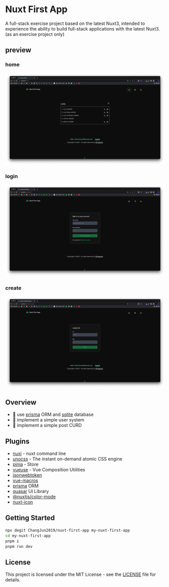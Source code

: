 # Nuxt First App

A full-stack exercise project based on the latest Nuxt3, intended to experience the ability to build full-stack applications with the latest Nuxt3. (as an exercise project only)

## preview

### home 

![home](https://raw.githubusercontent.com/ChangJun2019/static/main/img/nuxt-first-app-login-home.png)

### login

![login](https://raw.githubusercontent.com/ChangJun2019/static/main/img/nuxt-first-app-login.png)

### create

![create](https://raw.githubusercontent.com/ChangJun2019/static/main/img/nuxt-first-app-create.png)

## Overview

- 🌟 use [prisma](https://github.com/prisma) ORM and [sqlite](https://github.com/sqlite/sqlite) database
- 🚀 implement a simple user system
- 🍎 implement a simple post CURD

## Plugins

- [nuxi](https://www.npmjs.com/package/nuxi) - nuxt command line
- [unocss](https://github.com/unocss/unocss) - The instant on-demand atomic CSS engine
- [pinia](https://github.com/vuejs/pinia) - Store
- [vueuse](https://github.com/vueuse/vueuse) - Vue Composition Utilities
- [jsonwebtoken](https://github.com/auth0/node-jsonwebtoken) 
- [vue-macros](https://github.com/sxzz/unplugin-vue-macros)
- [prisma](https://github.com/prisma/prisma) ORM
- [quasar](https://github.com/quasarframework/quasar) UI Library
- [@nuxtjs/color-mode](https://nuxt.com/modules/color-mode) 
- [nuxt-icon](https://nuxt.com/modules/icon)

## Getting Started

```bash
npx degit ChangJun2019/nuxt-first-app my-nuxt-first-app
cd my-nuxt-first-app
pnpm i
pnpm run dev
```

## License

This project is licensed under the MIT License - see the [LICENSE](https://github.com/ChangJun2019/nuxt-first-app/blob/main/LICENSE) file for details.
